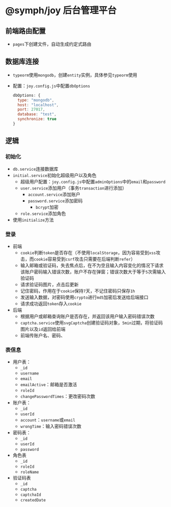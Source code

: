 # @symph/joy 后台管理平台

## 前端路由配置

- `pages`下创建文件，自动生成约定式路由

## 数据库连接

- `typeorm`使用`mongodb`，创建`entity`实例，具体参见`typeorm`使用
- 配置：`joy.config.js`中配置`dbOptions`

    ```javascript
    dbOptions: {
      type: "mongodb",
      host: "localhost",
      port: 27017,
      database: "test",
      synchronize: true
    }
    ```

## 逻辑

### 初始化

- `db.service`连接数据库
- `initial.service`初始化超级用户以及角色
  - 超级用户配置：`joy.config.js`中配置`adminOptions`中的`email`和`password`
  - `user.service`添加用户（事务`transaction`进行添加）
    - `account.service`添加账户
    - `password.service`添加密码
      - `bcrypt`加密
  - `role.service`添加角色
- 使用`initialize`方法

### 登录

- 前端
  - `cookie`判断`token`是否存在（不使用`localStorage`，因为容易受到`xss`攻击，而`cookie`容易受到`csrf`攻击只需要在后端判断`refer`）
  - 输入邮箱或验证码，失去焦点后，在不为空且输入内容变化的情况下请求该账户密码输入错误次数，账户不存在弹窗；错误次数大于等于`5`次需输入验证码
  - 请求验证码图片，点击后更新
  - 记住密码，作用在于`cookie`保持`7`天，不记住密码只保存`1h`
  - 发送输入数据，对密码使用`crypto`进行`md5`加密后发送给后端接口
  - 请求成功返回`token`存入`cookie`
- 后端
  - 根据用户或邮箱查询账户是否存在，并返回该用户输入密码错误次数
  - `captcha.service`使用`svgCaptcha`创建验证码对象，`5min`过期，将验证码图片以及`id`返回给前端
  - 前端传账户名、密码、

### 表信息

- 用户表：
  - `_id`
  - `username`
  - `email`
  - `emailActive`：邮箱是否激活
  - `roleId`
  - `changePasswordTimes`：更改密码次数
- 账户表：
  - `_id`
  - `userId`
  - `account`：`username`或`email`
  - `wrongTime`：输入密码错误次数
- 密码表：
  - `_id`
  - `userId`
  - `password`
- 角色表
  - `_id`
  - `roleId`
  - `roleName`
- 验证码表
  - `_id`
  - `captcha`
  - `captchaId`
  - `createdDate`
